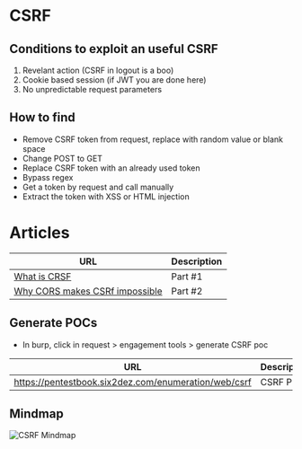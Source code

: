 # CSRF

## Conditions to exploit an useful CSRF

1. Revelant action (CSRF in logout is a boo)
2. Cookie based session (if JWT you are done here)
3. No unpredictable request parameters

## How to find

- Remove CSRF token from request, replace with random value or blank space
- Change POST to GET
- Replace CSRF token with an already used token
- Bypass regex
- Get a token by request and call manually
- Extract the token with XSS or HTML injection

# Articles

| URL | Description |
|---|---|
| [What is CRSF](https://kernelpanic.cryptid.fr/en/blog/nonsense-mayhem-samesite-cors-and-csrf) | Part #1 |
| [Why CORS makes CSRf impossible](https://kernelpanic.cryptid.fr/en/blog/nonsense-mayhem-samesite-cors-and-csrf-part-2) | Part #2 |

## Generate POCs

- In burp, click in request > engagement tools > generate CSRF poc

| URL | Description | 
|---|---|
| https://pentestbook.six2dez.com/enumeration/web/csrf | CSRF POCs |

## Mindmap

![CSRF Mindmap](/csrf_mindmap.png)
